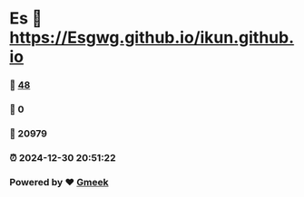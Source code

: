 # Es :link: https://Esgwg.github.io/ikun.github.io 
### :page_facing_up: [48](https://Esgwg.github.io/ikun.github.io/tag.html) 
### :speech_balloon: 0 
### :hibiscus: 20979 
### :alarm_clock: 2024-12-30 20:51:22 
### Powered by :heart: [Gmeek](https://github.com/Meekdai/Gmeek)
